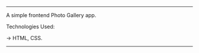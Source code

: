 -------------------------------------------------------------------------------------------------------------------------------------------


A simple frontend Photo Gallery app.


Technologies Used:

  -> HTML, CSS.
  
-------------------------------------------------------------------------------------------------------------------------------------------

